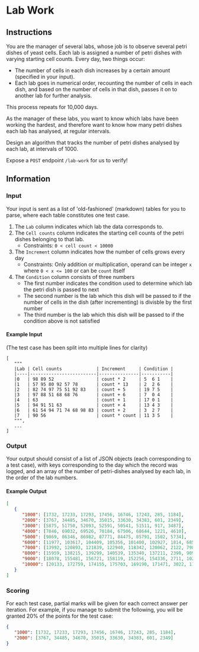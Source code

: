 # Lab Work

## Instructions

You are the manager of several labs, whose job is to observe several petri dishes of yeast cells. Each lab is assigned a number of petri dishes with varying starting cell counts. Every day, two things occur:

- The number of cells in each dish increases by a certain amount (specified in your input).
- Each lab goes in numerical order, recounting the number of cells in each dish, and based on the number of cells in that dish, passes it on to another lab for further analysis.

This process repeats for 10,000 days.

As the manager of these labs, you want to know which labs have been working the hardest, and therefore want to know how many petri dishes each lab has analysed, at regular intervals.

Design an algorithm that tracks the number of petri dishes analysed by each lab, at intervals of 1000.

Expose a `POST` endpoint `/lab-work` for us to verify!

## Information

### Input

Your input is sent as a list of 'old-fashioned' (markdown) tables for you to parse, where each table constitutes one test case.
1. The `Lab` column indicates which lab the data corresponds to.
2. The `Cell counts` column indicates the starting cell counts of the petri dishes belonging to that lab.
   - Constraints: `0 < cell count < 10000`
3. The `Increment` column indicates how the number of cells grows every day
   - Constraints: Only addition or multiplication, operand can be integer `x` where `0 < x <= 100` or can be `count` itself
4. The `Condition` column consists of three numbers
   - The first number indicates the condition used to determine which lab the petri dish is passed to next
   - The second number is the lab which this dish will be passed to if the number of cells in the dish (after incrementing) is divisble by the first number
   - The third number is the lab which this dish will be passed to if the condition above is not satisfied 

#### Example Input

(The test case has been split into multiple lines for clarity)

```
[
   """
   |Lab | Cell counts             | Increment     | Condition |
   |----|-------------------------|---------------|-----------|
   |0   | 98 89 52                | count * 2     | 5  6 1    |
   |1   | 57 95 80 92 57 78       | count * 13    | 2  2 6    |
   |2   | 82 74 97 75 51 92 83    | count + 5     | 19 7 5    |
   |3   | 97 88 51 68 68 76       | count + 6     | 7  0 4    |
   |4   | 63                      | count + 1     | 17 0 1    |
   |5   | 94 91 51 63             | count + 4     | 13 4 3    |
   |6   | 61 54 94 71 74 68 98 83 | count + 2     | 3  2 7    |
   |7   | 90 56                   | count * count | 11 3 5    |
   """,
   ...
]
```

### Output

Your output should consist of a list of JSON objects (each corresponding to a test case), with keys corresponding to the day which the record was logged, and an array of the number of petri-dishes analysed by each lab, in the order of the lab numbers.

#### Example Output

```json
[
   {
      "1000": [1732, 17233, 17293, 17456, 16746, 17243, 285, 1184],
      "2000": [3767, 34485, 34670, 35015, 33630, 34383, 601, 2349],
      "3000": [5875, 51750, 52093, 52591, 50541, 51511, 917, 3487],
      "4000": [7846, 69032, 69526, 70184, 67506, 68644, 1221, 4610],
      "5000": [9869, 86346, 86982, 87771, 84475, 85791, 1502, 5734],
      "6000": [11977, 103617, 104409, 105356, 101400, 102927, 1814, 6857],
      "7000": [13992, 120893, 121839, 122940, 118342, 120062, 2122, 7984],
      "8000": [15959, 138215, 139299, 140539, 135340, 137211, 2398, 9098],
      "9000": [18078, 155481, 156721, 158119, 152256, 154336, 2711, 10237],
      "10000": [20133, 172759, 174155, 175703, 169190, 171471, 3022, 11362]
   }
]
```

### Scoring

For each test case, partial marks will be given for each correct answer per iteration. For example, if you manage to submit the following, you will be granted 20% of the points for the test case:

```json
{
   "1000": [1732, 17233, 17293, 17456, 16746, 17243, 285, 1184],
   "2000": [3767, 34485, 34670, 35015, 33630, 34383, 601, 2349]
}
```
